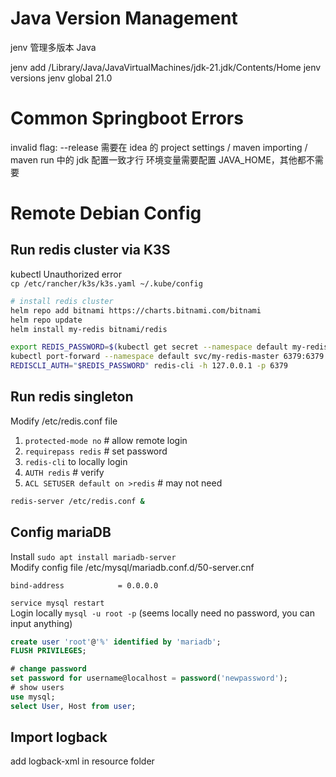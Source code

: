 # Java Version Management

jenv 管理多版本 Java

jenv add /Library/Java/JavaVirtualMachines/jdk-21.jdk/Contents/Home
jenv versions
jenv global 21.0

# Common Springboot Errors

invalid flag: --release
需要在 idea 的 project settings / maven importing / maven run 中的 jdk 配置一致才行
环境变量需要配置 JAVA_HOME，其他都不需要

# Remote Debian Config


## Run redis cluster via K3S
kubectl Unauthorized error  
`cp /etc/rancher/k3s/k3s.yaml ~/.kube/config`

```bash
# install redis cluster
helm repo add bitnami https://charts.bitnami.com/bitnami
helm repo update
helm install my-redis bitnami/redis

export REDIS_PASSWORD=$(kubectl get secret --namespace default my-redis -o jsonpath="{.data.redis-password}" | base64 -d)
kubectl port-forward --namespace default svc/my-redis-master 6379:6379 &
REDISCLI_AUTH="$REDIS_PASSWORD" redis-cli -h 127.0.0.1 -p 6379
```

## Run redis singleton
Modify /etc/redis.conf file
1. `protected-mode no` # allow remote login
2. `requirepass redis` # set password
3. `redis-cli` to locally login
4. `AUTH redis` # verify
5. `ACL SETUSER default on >redis` # may not need
```bash
redis-server /etc/redis.conf &
```

## Config mariaDB
Install `sudo apt install mariadb-server`  
Modify config file /etc/mysql/mariadb.conf.d/50-server.cnf
```
bind-address            = 0.0.0.0
```
`service mysql restart`  
Login locally `mysql -u root -p` (seems locally need no password, you can input anything)
```SQL
create user 'root'@'%' identified by 'mariadb';
FLUSH PRIVILEGES;

# change password
set password for username@localhost = password('newpassword');
# show users
use mysql;
select User, Host from user;
```

## Import logback
add logback-xml in resource folder
